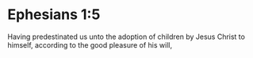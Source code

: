 # Ephesians 1:5

Having predestinated us unto the adoption of children by Jesus Christ to himself, according to the good pleasure of his will,